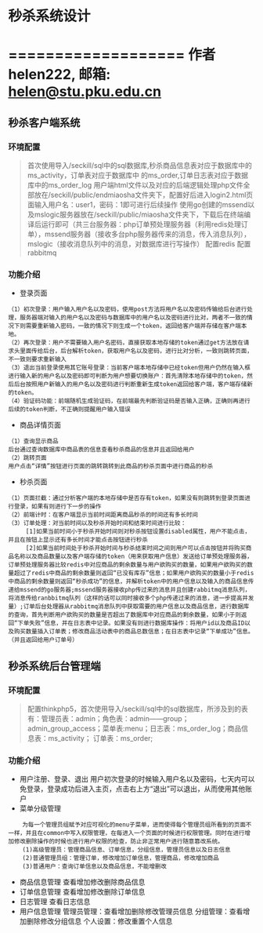 # 秒杀系统设计
===================
作者 helen222, 邮箱: helen@stu.pku.edu.cn
===================
## 秒杀客户端系统
### 环境配置
> 首次使用导入/seckill/sql中的sql数据库,秒杀商品信息表对应于数据库中的ms_activity，订单表对应于数据库中 的ms_order,订单日志表对应于数据库中的ms_order_log
>用户端html文件以及对应的后端逻辑处理php文件全部放在/seckill/public/endmiaosha文件夹下，配置好后进入login2.html页面输入用户名：user1，密码：1即可进行后续操作
>使用go创建的mssend以及mslogic服务器放在/seckill/public/miaosha文件夹下，下载后在终端编译后运行即可（共三台服务器：php订单预处理服务器（利用redis处理订单），mssend服务器（接收多台php服务器传来的消息，传入消息队列），mslogic（接收消息队列中的消息，对数据库进行写操作）
>配置redis
>配置rabbitmq

### 功能介绍
 + 登录页面
 ~~~
 （1）初次登录：用户输入用户名以及密码，使用post方法将用户名以及密码传输给后台进行处理，服务器端对输入的用户名以及密码与数据库中的用户名以及密码进行比对，两者不一致的情况下则需要重新输入密码，一致的情况下则生成一个token，返回给客户端并存储在客户端本地。
 （2）再次登录：用户不需要输入用户名密码，直接获取本地存储的token通过get方法放在请求头里面传给后台，后台解析token，获取用户名以及密码，进行比对分析，一致则跳转页面，不一致则要求重新输入
 （3）退出当前登录使用其它账号登录：当前客户端本地存储中已经token但用户仍然在输入框进行输入新的用户名以及密码即可判断为用户想要切换账户：首先清除本地存储中的token，然后后台按照用户新输入的用户名以及密码进行判断重新生成token返回给客户端，客户端存储新的token。
 （4）验证码功能：前端随机生成验证码，在前端最先判断验证码是否输入正确，正确则再进行后续的token判断，不正确则提醒用户输入错误
 ~~~
  + 商品详情页面
  ~~~
  （1）查询显示商品
  后台通过查询数据库中商品表的信息查看秒杀商品的信息并且返回给用户
  （2）跳转页面
  用户点击“详情”按钮进行页面的跳转跳转到此商品的秒杀页面中进行商品的秒杀
  ~~~
  + 秒杀页面
   ~~~
  （1）页面拦截：通过分析客户端的本地存储中是否存有token，如果没有则跳转到登录页面进行登录，如果有则进行下一步的操作
  （2）前端计时：在客户端显示当前时间距离商品秒杀的时间还有多长时间
  （3）订单处理：对当前时间以及秒杀开始时间和结束时间进行比较：
        [1]如果当前时间小于秒杀开始时间则对秒杀按钮设置disabled属性，用户不能点击，并且在按钮上显示还有多长时间才能点击按钮进行秒杀
        [2]如果当前时间处于秒杀开始时间与秒杀结束时间之间则用户可以点击按钮并将购买商品名称以及商品数量以及客户端存储的token（用来获取用户信息）发送给订单预处理服务器，订单预处理服务器比较redis中对应商品的剩余数量与用户欲购买的数量，如果用户欲购买的数量超过了redis中商品的剩余数量则返回“已没有库存”信息；如果用户欲购买的数量小于redis中商品的剩余数量则返回“秒杀成功”的信息，并解析token中的用户信息以及输入的商品信息传递给mssend的go服务器;mssend服务器接收php传过来的消息并且创建rabbitmq消息队列，将消息传给ranbbitmq队列（这样的话可以同时接收多个php传递过来的消息，进一步提高并发量）;订单后台处理器从rabbitmq消息队列中获取需要的用户信息以及商品信息，进行数据库的查询，首先判断用户欲购买的数量是否超出了数据库中对应商品的剩余数量，如果小于则返回“下单失败”信息，并在日志表中记录。如果没有则进行数据库操作：将用户id以及商品ID以及购买数量插入订单表；修改商品活动表中的商品总数信息；在日志表中记录“下单成功”信息。（并且返回给用户订单号）
 ~~~
 ## 秒杀系统后台管理端
 ### 环境配置
 > 配置thinkphp5，首次使用导入/seckill/sql中的sql数据库，所涉及到的表有：管理员表：admin；角色表：admin——group；admin_group_access；菜单表:menu；日志表：ms_order_log；商品信息表：ms_activity； 订单表：ms_order;
 
 ### 功能介绍
+ 用户注册、登录、退出
   用户初次登录的时候输入用户名以及密码，七天内可以免登录，登录成功后进入主页，点击右上方“退出”可以退出，从而使用其他账户
+ 菜单分级管理
~~~
    为每一个管理员组赋予对应可视化的menu子菜单，进而使得每个管理员组所看到的页面不一样，并且在common中写入权限管理，在每进入一个页面的时候进行权限管理。同时在进行增加修改删除操作的时候也进行用户权限的检查，防止非正常用户进行随意篡改系统。
    (1)高级管理员：管理商品信息、订单信息，分组信息，管理员信息以及日志信息
    (2)普通管理员组：管理订单，修改增加订单信息，管理商品，修改增加商品
    (3)普通用户：查询订单信息以及商品信息，不能增删改
~~~
+ 商品信息管理
查看增加修改删除商品信息
+ 订单信息管理
查看增加修改删除订单信息
+ 日志管理
查看日志信息
+ 用户信息管理
管理员管理：查看增加删除修改管理员信息
分组管理：查看增加删除修改分组信息
个人设置：修改重置个人信息
    
   



 
 
        
        
  
  
 
 
